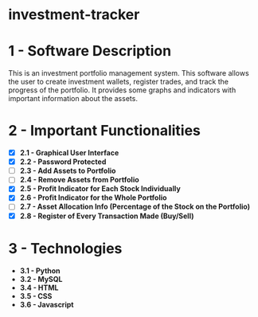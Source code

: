 # investment-tracker

# 1 - Software Description

This is an investment portfolio management system. This software allows the user to create investment wallets, register trades, and track the progress of the portfolio. It provides some graphs and indicators with important information about the assets.

# 2 - Important Functionalities

- [x]  **2.1 - Graphical User Interface**
- [x]  **2.2 - Password Protected**
- [ ]  **2.3 - Add Assets to Portfolio**
- [ ]  **2.4 - Remove Assets from Portfolio**
- [x]  **2.5 - Profit Indicator for Each Stock Individually**
- [x]  **2.6 - Profit Indicator for the Whole Portfolio**
- [ ]  **2.7 - Asset Allocation Info (Percentage of the Stock on the Portfolio)**
- [x]  **2.8 - Register of Every Transaction Made (Buy/Sell)**

# 3 - Technologies

- **3.1 - Python**
- **3.2 - MySQL**
- **3.4 - HTML**
- **3.5 - CSS**
- **3.6 - Javascript**
